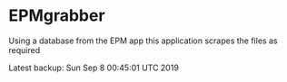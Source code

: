 # EPMgrabber
Using a database from the EPM app this application scrapes the files as required


Latest backup: Sun Sep 8 00:45:01 UTC 2019
